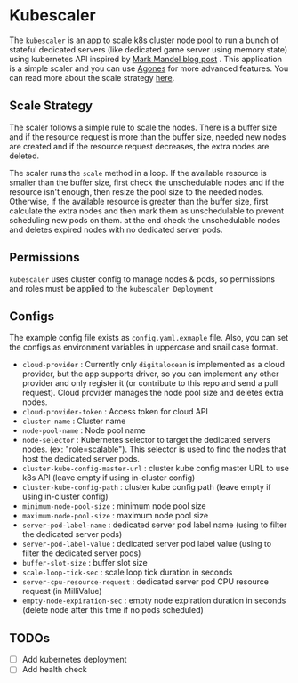 # Kubescaler
The `kubescaler` is an app to scale k8s cluster node pool to run a bunch of stateful dedicated servers (like dedicated game server using memory state) using kubernetes API inspired by [Mark Mandel blog post](https://www.compoundtheory.com/scaling-dedicated-game-servers-with-kubernetes-part-3-scaling-up-nodes/) . This application is a simple scaler and you can use [Agones](https://agones.dev/site/) for more advanced features. You can read more about the scale strategy [here](https://dev.to/theredrad/kubernetes-scaler-for-dedicated-stateful-servers-26cf).

## Scale Strategy
The scaler follows a simple rule to scale the nodes. There is a buffer size and if the resource request is more than the buffer size, needed new nodes are created and if the resource request decreases, the extra nodes are deleted.

The scaler runs the `scale` method in a loop. If the available resource is smaller than the buffer size, first check the unschedulable nodes and if the resource isn't enough, then resize the pool size to the needed nodes. Otherwise, if the available resource is greater than the buffer size, first calculate the extra nodes and then mark them as unschedulable to prevent scheduling new pods on them. at the end check the unschedulable nodes and deletes expired nodes with no dedicated server pods.

## Permissions
`kubescaler` uses cluster config to manage nodes & pods, so permissions and roles must be applied to the  `kubescaler Deployment`

## Configs
The example config file exists as `config.yaml.exmaple` file. Also, you can set the configs as environment variables in uppercase and snail case format.

* `cloud-provider` : Currently only `digitalocean` is implemented as a cloud provider, but the app supports driver, so you can implement any other provider and only register it (or contribute to this repo and send a pull request). Cloud provider manages the node pool size and deletes extra nodes.
* `cloud-provider-token` : Access token for cloud API
* `cluster-name` : Cluster name
* `node-pool-name` : Node pool name
* `node-selector` : Kubernetes selector to target the dedicated servers nodes. (ex: "role=scalable"). This selector is used to find the nodes that host the dedicated server pods.
* `cluster-kube-config-master-url` : cluster kube config master URL to use k8s API (leave empty if using in-cluster config)
* `cluster-kube-config-path` :  cluster kube config path (leave empty if using in-cluster config)
* `minimum-node-pool-size` : minimum node pool size  
* `maximum-node-pool-size` : maximum node pool size  
* `server-pod-label-name` : dedicated server pod label name  (using to filter the dedicated server pods)
* `server-pod-label-value` : dedicated server pod label value   (using to filter the dedicated server pods)
* `buffer-slot-size` : buffer slot size
* `scale-loop-tick-sec` : scale loop tick duration in seconds 
* `server-cpu-resource-request` : dedicated server pod CPU resource request (in MilliValue)  
* `empty-node-expiration-sec` : empty node expiration duration in seconds (delete node after this time if no pods scheduled)


## TODOs
* [ ] Add kubernetes deployment
* [ ] Add health check
